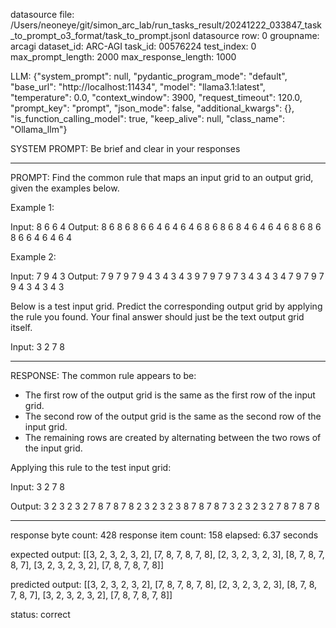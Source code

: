 datasource file: /Users/neoneye/git/simon_arc_lab/run_tasks_result/20241222_033847_task_to_prompt_o3_format/task_to_prompt.jsonl
datasource row: 0
groupname: arcagi
dataset_id: ARC-AGI
task_id: 00576224
test_index: 0
max_prompt_length: 2000
max_response_length: 1000

LLM:
{"system_prompt": null, "pydantic_program_mode": "default", "base_url": "http://localhost:11434", "model": "llama3.1:latest", "temperature": 0.0, "context_window": 3900, "request_timeout": 120.0, "prompt_key": "prompt", "json_mode": false, "additional_kwargs": {}, "is_function_calling_model": true, "keep_alive": null, "class_name": "Ollama_llm"}

SYSTEM PROMPT:
Be brief and clear in your responses

---

PROMPT:
Find the common rule that maps an input grid to an output grid, given the examples below.

Example 1:

Input:
8 6
6 4
Output:
8 6 8 6 8 6
6 4 6 4 6 4
6 8 6 8 6 8
4 6 4 6 4 6
8 6 8 6 8 6
6 4 6 4 6 4

Example 2:

Input:
7 9
4 3
Output:
7 9 7 9 7 9
4 3 4 3 4 3
9 7 9 7 9 7
3 4 3 4 3 4
7 9 7 9 7 9
4 3 4 3 4 3

Below is a test input grid. Predict the corresponding output grid by applying the rule you found. Your final answer should just be the text output grid itself.

Input:
3 2
7 8


---

RESPONSE:
The common rule appears to be:

* The first row of the output grid is the same as the first row of the input grid.
* The second row of the output grid is the same as the second row of the input grid.
* The remaining rows are created by alternating between the two rows of the input grid.

Applying this rule to the test input grid:

Input:
3 2
7 8

Output:
3 2 3 2 3 2
7 8 7 8 7 8
2 3 2 3 2 3
8 7 8 7 8 7
3 2 3 2 3 2
7 8 7 8 7 8

---


response byte count: 428
response item count: 158
elapsed: 6.37 seconds

expected output:
[[3, 2, 3, 2, 3, 2], [7, 8, 7, 8, 7, 8], [2, 3, 2, 3, 2, 3], [8, 7, 8, 7, 8, 7], [3, 2, 3, 2, 3, 2], [7, 8, 7, 8, 7, 8]]

predicted output:
[[3, 2, 3, 2, 3, 2], [7, 8, 7, 8, 7, 8], [2, 3, 2, 3, 2, 3], [8, 7, 8, 7, 8, 7], [3, 2, 3, 2, 3, 2], [7, 8, 7, 8, 7, 8]]

status: correct
